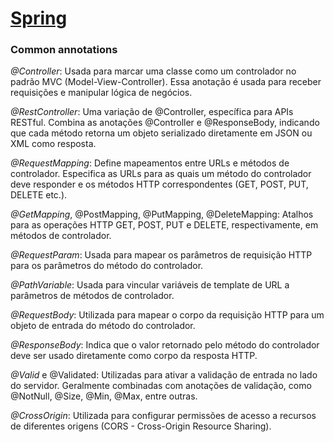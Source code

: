 # [Spring](spring.io)

### Common annotations
*@Controller*: Usada para marcar uma classe como um controlador no padrão MVC (Model-View-Controller). Essa anotação é usada para receber requisições e manipular lógica de negócios.  

*@RestController*: Uma variação de @Controller, específica para APIs RESTful. Combina as anotações @Controller e @ResponseBody, indicando que cada método retorna um objeto serializado diretamente em JSON ou XML como resposta.  

*@RequestMapping*: Define mapeamentos entre URLs e métodos de controlador. Especifica as URLs para as quais um método do controlador deve responder e os métodos HTTP correspondentes (GET, POST, PUT, DELETE etc.).  

*@GetMapping*, @PostMapping, @PutMapping, @DeleteMapping: Atalhos para as operações HTTP GET, POST, PUT e DELETE, respectivamente, em métodos de controlador.  

*@RequestParam*: Usada para mapear os parâmetros de requisição HTTP para os parâmetros do método do controlador.  

*@PathVariable*: Usada para vincular variáveis de template de URL a parâmetros de métodos de controlador.  

*@RequestBody*: Utilizada para mapear o corpo da requisição HTTP para um objeto de entrada do método do controlador.  

*@ResponseBody*: Indica que o valor retornado pelo método do controlador deve ser usado diretamente como corpo da resposta HTTP.  

*@Valid* e @Validated: Utilizadas para ativar a validação de entrada no lado do servidor. Geralmente combinadas com anotações de validação, como @NotNull, @Size, @Min, @Max, entre outras.  

*@CrossOrigin*: Utilizada para configurar permissões de acesso a recursos de diferentes origens (CORS - Cross-Origin Resource Sharing).  
